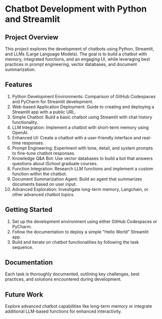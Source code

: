 # Chatbot Development with Python and Streamlit

## Project Overview
This project explores the development of chatbots using Python, Streamlit, and LLMs (Large Language Models). The goal is to build a chatbot with memory, integrated functions, and an engaging UI, while leveraging best practices in prompt engineering, vector databases, and document summarization.

## Features
1. Python Development Environments: Comparison of GitHub Codespaces and PyCharm for Streamlit development.
2. Web-based Application Deployment: Guide to creating and deploying a Streamlit app with a public URL.
3. Simple Chatbot: Build a basic chatbot using Streamlit with chat history functionality.
4. LLM Integration: Implement a chatbot with short-term memory using OpenAI.
5. Enhanced UI: Create a chatbot with a user-friendly interface and real-time responses.
6. Prompt Engineering: Experiment with tone, detail, and system prompts to fine-tune chatbot responses.
7. Knowledge Q&A Bot: Use vector databases to build a bot that answers questions about iSchool graduate courses.
8. Function Integration: Research LLM functions and implement a custom function within the chatbot.
9. Document Summarization Agent: Build an agent that summarizes documents based on user input.
10. Advanced Exploration: Investigate long-term memory, Langchain, or other advanced chatbot topics.

## Getting Started
1. Set up the development environment using either GitHub Codespaces or PyCharm.
2. Follow the documentation to deploy a simple "Hello World" Streamlit app.
3. Build and iterate on chatbot functionalities by following the task sequence.

## Documentation
Each task is thoroughly documented, outlining key challenges, best practices, and solutions encountered during development.

## Future Work
Explore advanced chatbot capabilities like long-term memory or integrate additional LLM-based functions for enhanced interactivity.
